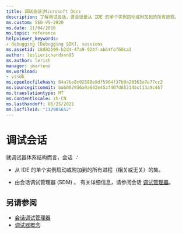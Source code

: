 ```yaml
---
title: 调试会话|Microsoft Docs
description: 了解调试会话，该会话是从 IDE 的单个实例启动或附加到的所有进程。
ms.custom: SEO-VS-2020
ms.date: 11/04/2016
ms.topic: reference
helpviewer_keywords:
- debugging [Debugging SDK], sessions
ms.assetid: 18d82199-b2d4-47a9-924f-ab64faf60ca1
author: leslierichardson95
ms.author: lerich
manager: jmartens
ms.workload:
- vssdk
ms.openlocfilehash: 64a7be8c02588e9df5904f37b0a20363a7e77cc2
ms.sourcegitcommit: bab002936a9a642e45af407d652345c113a9c467
ms.translationtype: MT
ms.contentlocale: zh-CN
ms.lasthandoff: 06/25/2021
ms.locfileid: "112905652"
---
```

# <a name="debug-session"></a>调试会话
就调试器体系结构而言，会话 *：*

- 从 IDE 的单个实例启动或附加到的所有进程（相关或无关）的集。

- 由会话调试管理器 (SDM) 。 有关详细信息，请参阅会话 [调试管理器](../../extensibility/debugger/session-debug-manager.md)。

## <a name="see-also"></a>另请参阅
- [会话调试管理器](../../extensibility/debugger/session-debug-manager.md)
- [调试器概念](../../extensibility/debugger/debugger-concepts.md)
